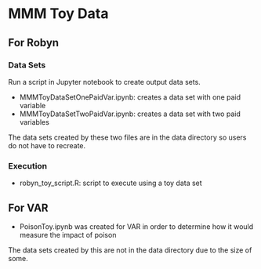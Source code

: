 # MMM Toy Data

## For Robyn

### Data Sets

Run a script in Jupyter notebook to create output data sets.

* MMMToyDataSetOnePaidVar.ipynb: creates a data set with one paid variable
* MMMToyDataSetTwoPaidVar.ipynb: creates a data set with two paid variables

The data sets created by these two files are in the data directory so users do not have to recreate.

### Execution

* robyn_toy_script.R: script to execute using a toy data set


## For VAR

* PoisonToy.ipynb was created for VAR in order to determine how it would measure the impact of poison

The data sets created by this are not in the data directory due to the size of some.

